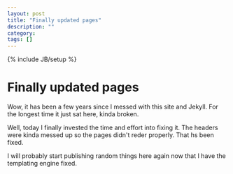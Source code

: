 ```yaml
---
layout: post
title: "Finally updated pages"
description: ""
category: 
tags: []
---
```

{% include JB/setup %}

# Finally updated pages

Wow, it has been a few years since I messed with this site and Jekyll.  For the longest time it just sat here, kinda broken.

Well, today I finally invested the time and effort into fixing it.  The headers were kinda messed up so the pages didn't reder properly.  That hs been fixed.

I will probably start publishing random things here again now that I have the templating engine fixed.

